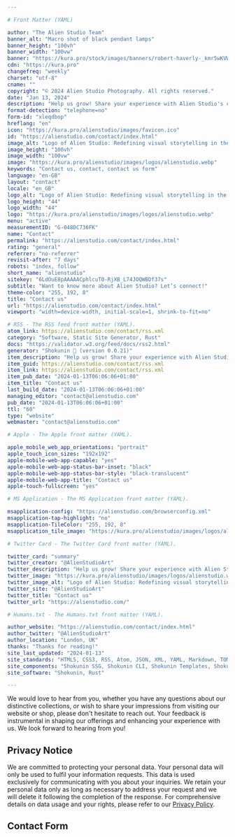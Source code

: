 ```yaml
---

# Front Matter (YAML)

author: "The Alien Studio Team"
banner_alt: "Macro shot of black pendant lamps"
banner_height: "100vh"
banner_width: "100vw"
banner: "https://kura.pro/stock/images/banners/robert-haverly-_kmr5wKVW7E.webp"
cdn: "https://kura.pro"
changefreq: "weekly"
charset: "utf-8"
cname: ""
copyright: "© 2024 Alien Studio Photography. All rights reserved."
date: "Jan 13, 2024"
description: "Help us grow! Share your experience with Alien Studio's collections and website."
format-detection: "telephone=no"
form-id: "xleqdbop"
hreflang: "en"
icon: "https://kura.pro/alienstudio/images/favicon.ico"
id: "https://alienstudio.com/contact/index.html"
image_alt: "Logo of Alien Studio: Redefining visual storytelling in the digital age."
image_height: "100vh"
image_width: "100vw"
image: "https://kura.pro/alienstudio/images/logos/alienstudio.webp"
keywords: "Contact us, contact, contact us form"
language: "en-GB"
layout: "contact"
locale: "en_GB"
logo_alt: "Logo of Alien Studio: Redefining visual storytelling in the digital age."
logo_height: "44"
logo_width: "44"
logo: "https://kura.pro/alienstudio/images/logos/alienstudio.webp"
menu: "active"
measurementID: "G-048DC736FK"
name: "Contact"
permalink: "https://alienstudio.com/contact/index.html"
rating: "general"
referrer: "no-referrer"
revisit-after: "7 days"
robots: "index, follow"
short_name: "alienstudio"
sitekey: "6LdOuE8pAAAAACphlcuT0-RjXB_L74JOQWBDf37s"
subtitle: "Want to know more about Alien Studio? Let’s connect!"
theme-color: "255, 192, 8"
title: "Contact us"
url: "https://alienstudio.com/contact/index.html"
viewport: "width=device-width, initial-scale=1, shrink-to-fit=no"

# RSS - The RSS feed front matter (YAML).
atom_link: https://alienstudio.com/contact/rss.xml
category: "Software, Static Site Generator, Rust"
docs: "https://validator.w3.org/feed/docs/rss2.html"
generator: "Shokunin 🦀 (version 0.0.21)"
item_description: "Help us grow! Share your experience with Alien Studio's collections and website."
item_guid: https://alienstudio.com/contact/rss.xml
item_link: https://alienstudio.com/contact/rss.xml
item_pub_date: "2024-01-13T06:06:06+01:00"
item_title: "Contact us"
last_build_date: "2024-01-13T06:06:06+01:00"
managing_editor: "contact@alienstudio.com"
pub_date: "2024-01-13T06:06:06+01:00"
ttl: "60"
type: "website"
webmaster: "contact@alienstudio.com"

# Apple - The Apple front matter (YAML).

apple_mobile_web_app_orientations: "portrait"
apple_touch_icon_sizes: "192x192"
apple-mobile-web-app-capable: "yes"
apple-mobile-web-app-status-bar-inset: "black"
apple-mobile-web-app-status-bar-style: "black-translucent"
apple-mobile-web-app-title: "Contact us"
apple-touch-fullscreen: "yes"

# MS Application - The MS Application front matter (YAML).

msapplication-config: "https://alienstudio.com/browserconfig.xml"
msapplication-tap-highlight: "no"
msapplication-TileColor: "255, 192, 8"
msapplication_tile_image: "https://kura.pro/alienstudio/images/logos/alienstudio.webp"

# Twitter Card - The Twitter Card front matter (YAML).

twitter_card: "summary"
twitter_creator: "@AlienStudioArt"
twitter_description: "Help us grow! Share your experience with Alien Studio's collections and website."
twitter_image: "https://kura.pro/alienstudio/images/logos/alienstudio.webp"
twitter_image_alt: "Logo of Alien Studio: Redefining visual storytelling in the digital age."
twitter_site: "@AlienStudioArt"
twitter_title: "Contact us"
twitter_url: "https://alienstudio.com/"

# Humans.txt - The Humans.txt front matter (YAML).

author_website: "https://alienstudio.com/contact/index.html"
author_twitter: "@AlienStudioArt"
author_location: "London, UK"
thanks: "Thanks for reading!"
site_last_updated: "2024-01-13"
site_standards: "HTML5, CSS3, RSS, Atom, JSON, XML, YAML, Markdown, TOML"
site_components: "Shokunin SSG, Shokunin CLI, Shokunin Templates, Shokunin Themes, Kaishi SSG, Kaishi CLI, Kaishi Templates, Kaishi Themes"
site_software: "Shokunin, Rust"

---
```


We would love to hear from you, whether you have any questions about our distinctive collections, or wish to share your impressions from visiting our website or shop, please don't hesitate to reach out. Your feedback is instrumental in shaping our offerings and enhancing your experience with us. We look forward to hearing from you!

## Privacy Notice

We are committed to protecting your personal data. Your personal data will only be used to fulfil your information requests. This data is used exclusively for communicating with you about your inquiries. We retain your personal data only as long as necessary to address your request and we will delete it following the completion of the response. For comprehensive details on data usage and your rights, please refer to our [Privacy Policy](/privacy/index.html).

## Contact Form
